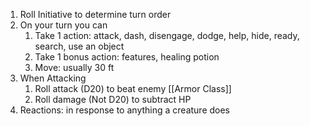 1. Roll Initiative to determine turn order
2. On your turn you can
	1. Take 1 action: attack, dash, disengage, dodge, help, hide, ready, search, use an object
	2. Take 1 bonus action: features, healing potion
	3. Move: usually 30 ft
3. When Attacking
	1. Roll attack (D20) to beat enemy [[Armor Class]]
	2. Roll damage (Not D20) to subtract HP
4. Reactions: in response to anything a creature does